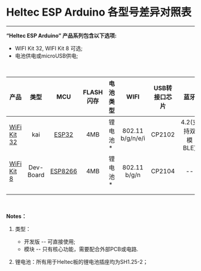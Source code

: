 # Heltec ESP Arduino 各型号差异对照表

------

**“Heltec ESP Arduino” 产品系列包含以下选项:**

- WIFI Kit 32, WIFI Kit 8 可选;
- 电池供电或microUSB供电;

&nbsp;

| 产品                                                         |   类型    |                             MCU                              | FLASH闪存 | 电池类型 |       WIFI       | USB转接口芯片 |       蓝牙        |    显示屏     |
| ------------------------------------------------------------ | :-------: | :----------------------------------------------------------: | :-------: | -------- | :--------------: | :-----------: | :---------------: | :-----------: |
| [WiFi Kit 32](http://www.heltec.cn/project/wifi-kit-32/?lang=en) |    kai    | [ESP32](https://www.espressif.com/en/products/hardware/esp32/resources) |    4MB    | 锂电池*  | 802.11 b/g/n/e/i |    CP2102     | 4.2(支持双模 BLE) | OLED (128x64) |
| [WiFi Kit 8](http://www.heltec.cn/project/wifi-kit-8/?lang=en) | Dev-Board | [ESP8266](https://www.espressif.com/zh-hans/products/hardware/esp8266ex/resources) |    4MB    | 锂电池*  |   802.11 b/g/n   |    CP2104     |        --         | OLED (128x32) |
|                                                              |           |                                                              |           |          |                  |               |                   |               |
|                                                              |           |                                                              |           |          |                  |               |                   |               |

&nbsp;

**Notes：**

1. 类型：
   - 开发版 -- 可直接使用;
   - 模块 -- 只有核心功能，需要配合外部PCB或电路.

2. 锂电池：所有用于Heltec板的锂电池插座均为SH1.25-2；

    